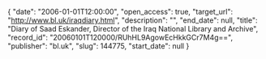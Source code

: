 {
  "date": "2006-01-01T12:00:00", 
  "open_access": true, 
  "target_url": "http://www.bl.uk/iraqdiary.html", 
  "description": "", 
  "end_date": null, 
  "title": "Diary of Saad Eskander, Director of the Iraq National Library and Archive", 
  "record_id": "20060101T120000/RUhHL9AgowEcHkkGCr7M4g==", 
  "publisher": "bl.uk", 
  "slug": 144775, 
  "start_date": null
}

